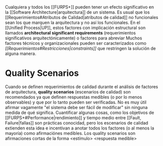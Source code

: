 Cualquiera y todos los [[FURPS+]] pueden tener un efecto significativo en la [[Software Architecture|arquitectura]] de un sistema. Es usual que los [[Requerimientos#Atributos de Calidad|atributos de calidad]] no funcionales sean los que marquen la arquitectura y no así los funcionales.
En el [[Unified Process|UP]], estos factores con implicación estructural son llamados **architectural significant requirements** (requerimientos significativos arquitectónicamente) o factores para abreviar
Muchos factores técnicos y organizacionales pueden ser caracterizados como *[[Requerimientos#Restricciones|constraints]]* que restringen la solución de alguna manera.

# Quality Scenarios
Cuando se definen requerimientos de calidad durante el análisis de factores de arquitectura, **quality scenarios** (escenarios de calidad) son recomendados ya que definen respuestas medibles (o por lo menos observables) y que por lo tanto pueden ser verificadas. No es muy útil afirmar vagamente "el sistema debe ser fácil de modificar" sin ninguna medida de qué significa.
Cuantificar algunas cosas, como los objetivos de [[FURPS+#Performance|rendimiento]] y tiempo medio entre [[Fault, Failure|fallas]] son prácticas conocidad, pero los escenarios de calidad extienden esta idea e incentivan a anotar todos los factores (o al menos la mayoría) como afirmaciónes medibles.
Los quality scenarios son afirmaciones cortas de la forma <estímulo> \<respuesta medible>
